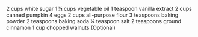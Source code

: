 2 cups white sugar
1 ¼ cups vegetable oil
1 teaspoon vanilla extract
2 cups canned pumpkin
4 eggs
2 cups all-purpose flour 
3 teaspoons baking powder
2 teaspoons baking soda
¼ teaspoon salt
2 teaspoons ground cinnamon
1 cup chopped walnuts (Optional)